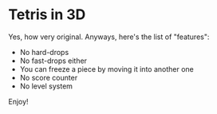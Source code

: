 # Tetris in 3D

Yes, how very original. Anyways, here's the list of "features":

- No hard-drops
- No fast-drops either
- You can freeze a piece by moving it into another one
- No score counter
- No level system

Enjoy!
